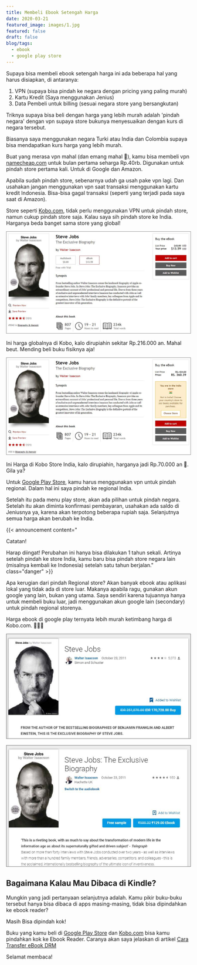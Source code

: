 ```yaml
---
title: Membeli Ebook Setengah Harga
date: 2020-03-21
featured_image: images/1.jpg
featured: false
draft: false
blog/tags:
  - ebook
  - google play store
---
```

Supaya bisa membeli ebook setengah harga ini ada beberapa hal yang harus disiapkan, di antaranya:

1.  VPN (supaya bisa pindah ke negara dengan pricing yang paling murah)
2.  Kartu Kredit (Saya menggunakan Jenius)
3.  Data Pembeli untuk billing (sesuai negara store yang bersangkutan)

Triknya supaya bisa beli dengan harga yang lebih murah adalah 'pindah negara' dengan vpn supaya store bukunya menyesuaikan dengan kurs di negara tersebut. 

Biasanya saya menggunakan negara Turki atau India dan Colombia supaya bisa mendapatkan kurs harga yang lebih murah.

Buat yang merasa vpn mahal (dan emang mahal 🙈), kamu bisa membeli vpn [namecheap.com](https://www.namecheap.com/vpn/) untuk bulan pertama seharga Rp.40rb. Digunakan untuk pindah store pertama kali. Untuk di Google dan Amazon. 

Apabila sudah pindah store, sebenarnya udah ga usah pake vpn lagi. Dan usahakan jangan menggunakan vpn saat transaksi menggunakan kartu kredit Indonesia. Bisa-bisa gagal transaksi (seperti yang terjadi pada saya saat di Amazon).

Store seperti [Kobo.com](https://kobo.com/), tidak perlu menggunakan VPN untuk pindah store, namun cukup pindah store saja. Kalau saya sih pindah store ke India. Harganya beda banget sama store yang global!

![](images/1.jpg)

Ini harga globalnya di Kobo, kalo dirupiahin sekitar Rp.216.000 an. Mahal beut. Mending beli buku fisiknya aja!

![](images/2.jpg)

Ini Harga di Kobo Store India, kalo dirupiahin, harganya jadi Rp.70.000 an 🙈. Gila ya?

Untuk [Google Play Store](https://play.google.com/store/books), kamu harus menggunakan vpn untuk pindah regional. Dalam hal ini saya pindah ke regional India. 

Setelah itu pada menu play store, akan ada pilihan untuk pindah negara. Setelah itu akan diminta konfirmasi pembayaran, usahakan ada saldo di Jeniusnya ya, karena akan terpotong beberapa rupiah saja. Selanjutnya semua harga akan berubah ke India.

{{< announcement content="<p class='title'>Catatan!</p>Harap diingat! Perubahan ini hanya bisa dilakukan 1 tahun sekali. Artinya setelah pindah ke store India, kamu baru bisa pindah store negara lain (misalnya kembali ke Indonesia) setelah satu tahun berjalan." class="danger" >}}

Apa kerugian dari pindah Regional store? Akan banyak ebook atau aplikasi lokal yang tidak ada di store luar. Makanya apabila ragu, gunakan akun google yang lain, bukan yang utama. Saya sendiri karena tujuannya hanya untuk membeli buku luar, jadi menggunakan akun google lain (secondary) untuk pindah regional storenya.

Harga ebook di google play ternyata lebih murah ketimbang harga di Kobo.com. 🙈🙈🙈

![Harga di store Indonesia, mending beli versi Buku Fisiknya aja.](images/3.jpg)

![Harga di Google Store India, cuman Rp27rb!!! 🙈](images/4.jpg)

## Bagaimana Kalau Mau Dibaca di Kindle?

Mungkin yang jadi pertanyaan selanjutnya adalah. Kamu pikir buku-buku tersebut hanya bisa dibaca di apps masing-masing, tidak bisa dipindahkan ke ebook reader?

Masih Bisa dipindah kok!

Buku yang kamu beli di [Google Play Store](https://play.google.com/store/books) dan [Kobo.com](https://kobo.com/) bisa kamu pindahkan kok ke Ebook Reader. Caranya akan saya jelaskan di artikel [Cara Transfer eBook DRM](/blog/cara-transfer-ebook-drm/)

Selamat membaca!